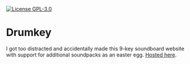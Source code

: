 [![License GPL-3.0](https://img.shields.io/github/license/Stelvey/LaziestRecipes)](LICENSE)

# Drumkey

I got too distracted and accidentally made this 9-key soundboard website with support for additional soundpacks as an easter egg. [Hosted here](https://drumkey.stelvey.net/).
